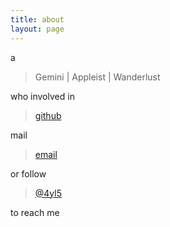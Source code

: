 ```yaml
---
title: about
layout: page
---
```


a

> Gemini | Appleist | Wanderlust

who involved in 

> [github](https://github.com/4yl5)

mail 

> [email](n/a)

or follow 

> [@4yl5](https://twitter.com/#!/4yl5)

to reach me
